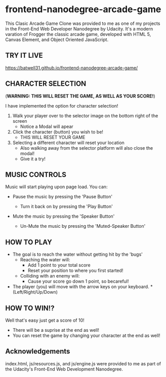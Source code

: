 frontend-nanodegree-arcade-game
===============================
This Clasic Arcade Game Clone was provided to me as one of my projects in the Front-End Web Developer Nanodegree by Udacity.
It's a modern varation of Frogger the classic arcade game, developed with HTML 5, Canvas Element, and Object Oriented JavaScript.

## TRY IT LIVE ##

https://batwell31.github.io/frontend-nanodegree-arcade-game/

## CHARACTER SELECTION ##
 (**WARNING: THIS WILL RESET THE GAME, AS WELL AS YOUR SCORE!**)

 I have implemented the option for character selection!

1. Walk your player over to the selector image on the bottom right of the screen
    * Notice a Modal will apear
2. Click the character (button) you wish to be!
    * THIS WILL RESET YOUR GAME
3. Selecting a different character will reset your location
    * Also walking away from the selector platform will also close the modal!
    * Give it a try!
   
## MUSIC CONTROLS ##

Music will start playing upon page load.
You can:
* Pause the music by pressing the 'Pause Button'
    * Turn it back on by pressing the 'Play Button'

* Mute the music by pressing the 'Speaker Button'
    * Un-Mute the music by pressing the 'Muted-Speaker Button'

## HOW TO PLAY ##

* The goal is to reach the water without getting hit by the 'bugs'
    * Reaching the water will:
        * Add 1 point to your total score
        * Reset your position to where you first started!
    * Colliding with an enemy will:
        * Cause your score go down 1 point, so becareful!
* The player (you) will move with the arrow keys on your keyboard.
    *(Left/Right/Up/Down)

## HOW TO WIN!? ##

Well that's easy just get a score of 10!
 * There will be a suprise at the end as well!
 * You can reset the game by changing your character at the end as well!


 ## Acknowledgements ##

 index.html, js/resources.js, and js/engine.js were provided to me as part of the Udacity's Front-End Web Development Nanodegree.